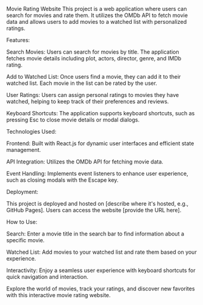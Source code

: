 Movie Rating Website
This project is a web application where users can search for movies and rate them. It utilizes the OMDb API to fetch movie data and allows users to add movies to a watched list with personalized ratings.

Features:

Search Movies: Users can search for movies by title. The application fetches movie details including plot, actors, director, genre, and IMDb rating.

Add to Watched List: Once users find a movie, they can add it to their watched list. Each movie in the list can be rated by the user.

User Ratings: Users can assign personal ratings to movies they have watched, helping to keep track of their preferences and reviews.

Keyboard Shortcuts: The application supports keyboard shortcuts, such as pressing Esc to close movie details or modal dialogs.

Technologies Used:

Frontend: Built with React.js for dynamic user interfaces and efficient state management.

API Integration: Utilizes the OMDb API for fetching movie data.

Event Handling: Implements event listeners to enhance user experience, such as closing modals with the Escape key.

Deployment:

This project is deployed and hosted on [describe where it's hosted, e.g., GitHub Pages]. Users can access the website [provide the URL here].

How to Use:

Search: Enter a movie title in the search bar to find information about a specific movie.

Watched List: Add movies to your watched list and rate them based on your experience.

Interactivity: Enjoy a seamless user experience with keyboard shortcuts for quick navigation and interaction.

Explore the world of movies, track your ratings, and discover new favorites with this interactive movie rating website.

